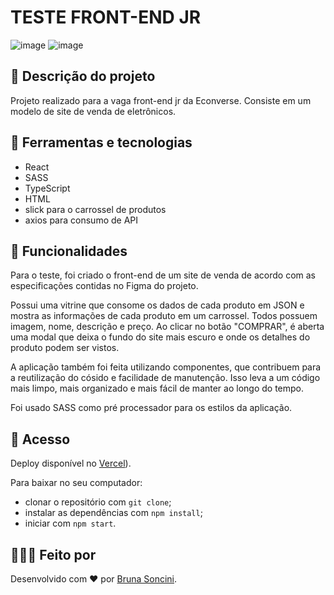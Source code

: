 # TESTE FRONT-END JR #

![image](https://github.com/brusoncini/teste-front-end-jr/assets/120529944/94907914-3dbf-4ae0-9d62-60b6a8ac8008)
![image](https://github.com/brusoncini/teste-front-end-jr/assets/120529944/9844b8b4-ecfe-4a76-b502-156fd3fe710a)

## 📝 Descrição do projeto ##

Projeto realizado para a vaga front-end jr da Econverse. Consiste em um modelo de site de venda de eletrônicos.

## 🔧 Ferramentas e tecnologias ##

* React
* SASS
* TypeScript
* HTML
* slick para o carrossel de produtos
* axios para consumo de API

## 📌 Funcionalidades ##

Para o teste, foi criado o front-end de um site de venda de acordo com as especificações contidas no Figma do projeto.

Possui uma vitrine que consome os dados de cada produto em JSON e mostra as informações de cada produto em um carrossel. Todos possuem imagem, nome, descrição e preço. Ao clicar no botão "COMPRAR", é aberta uma modal que deixa o fundo do site mais escuro e onde os detalhes do produto podem ser vistos.

A aplicação também foi feita utilizando componentes, que contribuem para a reutilização do cósido e facilidade de manutenção. Isso leva a um código mais limpo, mais organizado e mais fácil de manter ao longo do tempo.

Foi usado SASS como pré processador para os estilos da aplicação.

## 🚶 Acesso ##

Deploy disponível no [Vercel](https://teste-front-end-jr-five.vercel.app/)).

Para baixar no seu computador:
* clonar o repositório com `git clone`;
* instalar as dependências com `npm install`;
* iniciar com `npm start`.

## 👩🏻‍💻 Feito por ##

Desenvolvido com ♥ por [Bruna Soncini](www.linkedin.com/in/brunasoncini/).
